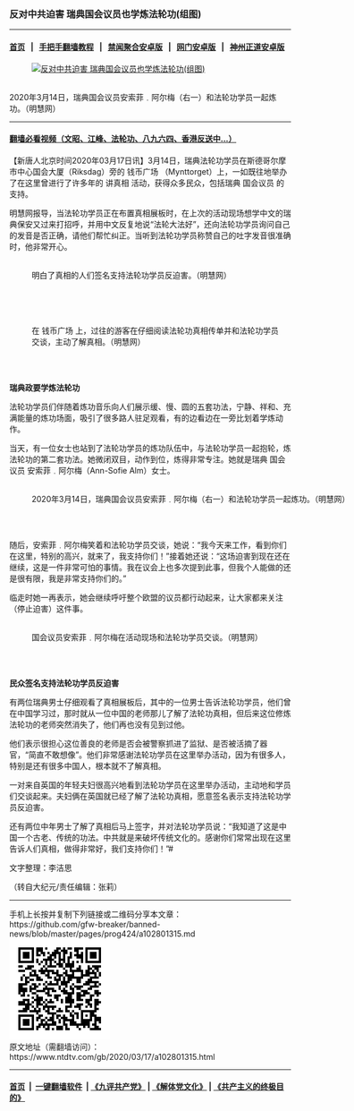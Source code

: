 ### 反对中共迫害 瑞典国会议员也学炼法轮功(组图)
------------------------

#### [首页](https://github.com/gfw-breaker/banned-news/blob/master/README.md) &nbsp;&nbsp;|&nbsp;&nbsp; [手把手翻墙教程](https://github.com/gfw-breaker/guides/wiki) &nbsp;&nbsp;|&nbsp;&nbsp; [禁闻聚合安卓版](https://github.com/gfw-breaker/bn-android) &nbsp;&nbsp;|&nbsp;&nbsp; [网门安卓版](https://github.com/oGate2/oGate) &nbsp;&nbsp;|&nbsp;&nbsp; [神州正道安卓版](https://github.com/SzzdOgate/update) 



<div><div class="featured_image">
 <a href="https://i.ntdtv.com/assets/uploads/2020/03/2020-03-17_125644.jpg" target="_blank">
  <figure>
   <img alt="反对中共迫害 瑞典国会议员也学炼法轮功(组图)" src="https://i.ntdtv.com/assets/uploads/2020/03/2020-03-17_125644-800x450.jpg"/>
  </figure><br/>
 </a>
 <span class="caption">
  2020年3月14日，瑞典国会议员安索菲﹒阿尔梅（右一）和法轮功学员一起炼功。（明慧网）
 </span>
</div>
</div><hr/>

#### [翻墙必看视频（文昭、江峰、法轮功、八九六四、香港反送中...）](https://github.com/gfw-breaker/banned-news/blob/master/pages/link3.md)

<div><div class="post_content" itemprop="articleBody">
 <p>
  【新唐人北京时间2020年03月17日讯】3月14日，瑞典法轮功学员在斯德哥尔摩市中心国会大厦（Riksdag）旁的
  <ok href="https://www.ntdtv.com/gb/钱币广场.htm">
   钱币广场
  </ok>
  （Mynttorget）上，一如既往地举办了在这里曾进行了许多年的
  <ok href="https://www.ntdtv.com/gb/讲真相.htm">
   讲真相
  </ok>
  活动，获得众多民众，包括瑞典
  <ok href="https://www.ntdtv.com/gb/国会议员.htm">
   国会议员
  </ok>
  的支持。
 </p>
 <p>
  明慧网报导，当法轮功学员正在布置真相展板时，在上次的活动现场想学中文的瑞典保安又过来打招呼，并用中文反复地说“法轮大法好”，还向法轮功学员询问自己的发音是否正确，请他们帮忙纠正。当听到法轮功学员称赞自己的吐字发音很准确时，他非常开心。
 </p>
 <figure class="wp-caption alignnone" id="attachment_102801320" style="width: 459px">
  <img alt="" class="size-full wp-image-102801320" src="https://i.ntdtv.com/assets/uploads/2020/03/2020-03-17_125308.jpg">
   <br/><figcaption class="wp-caption-text">
    明白了真相的人们签名支持法轮功学员反迫害。（明慧网）
   </figcaption><br/>
  </img>
 </figure><br/>
 <figure class="wp-caption alignnone" id="attachment_102801318" style="width: 448px">
  <img alt="" class="size-full wp-image-102801318" src="https://i.ntdtv.com/assets/uploads/2020/03/2020-03-17_125209.jpg">
   <br/><figcaption class="wp-caption-text">
    在
    <ok href="https://www.ntdtv.com/gb/钱币广场.htm">
     钱币广场
    </ok>
    上，过往的游客在仔细阅读法轮功真相传单并和法轮功学员交谈，主动了解真相。（明慧网）
   </figcaption><br/>
  </img>
 </figure><br/>
 <p>
  <strong>
   瑞典政要学炼法轮功
  </strong>
 </p>
 <p>
  法轮功学员们伴随着炼功音乐向人们展示缓、慢、圆的五套功法，宁静、祥和、充满能量的炼功场面，吸引了很多路人驻足观看，有的边看边在一旁比划着学炼动作。
 </p>
 <p>
  当天，有一位女士也站到了法轮功学员的炼功队伍中，与法轮功学员一起抱轮，炼法轮功的第二套功法。她微闭双目，动作到位，炼得非常专注。她就是瑞典
  <ok href="https://www.ntdtv.com/gb/国会议员.htm">
   国会议员
  </ok>
  安索菲﹒阿尔梅（Ann-Sofie Alm）女士。
 </p>
 <figure class="wp-caption alignnone" id="attachment_102801317" style="width: 591px">
  <img alt="" class="size-full wp-image-102801317" src="https://i.ntdtv.com/assets/uploads/2020/03/2020-03-17_125043.jpg"/>
  <br/><figcaption class="wp-caption-text">
   2020年3月14日，瑞典国会议员安索菲﹒阿尔梅（右一）和法轮功学员一起炼功。（明慧网）
  </figcaption><br/>
 </figure><br/>
 <p>
  随后，安索菲﹒阿尔梅笑着和法轮功学员交谈，她说：“我今天来工作，看到你们在这里，特别的高兴，就来了，我支持你们！”接着她还说：“这场迫害到现在还在继续，这是一件非常可怕的事情。我在议会上也多次提到此事，但我个人能做的还是很有限，我是非常支持你们的。”
 </p>
 <p>
  临走时她一再表示，她会继续呼吁整个欧盟的议员都行动起来，让大家都来关注（停止迫害）这件事。
 </p>
 <figure class="wp-caption alignnone" id="attachment_102801316" style="width: 600px">
  <img alt="" class="size-medium wp-image-102801316" src="https://i.ntdtv.com/assets/uploads/2020/03/2020-03-17_124932-600x566.jpg"/>
  <br/><figcaption class="wp-caption-text">
   国会议员安索菲﹒阿尔梅在活动现场和法轮功学员交谈。（明慧网）
  </figcaption><br/>
 </figure><br/>
 <p>
  <strong>
   民众签名支持法轮功学员反迫害
  </strong>
 </p>
 <p>
  有两位瑞典男士仔细观看了真相展板后，其中的一位男士告诉法轮功学员，他们曾在中国学习过，那时就从一位中国的老师那儿了解了法轮功真相，但后来这位修炼法轮功的老师突然消失了，他们再也没有见到过他。
 </p>
 <p>
  他们表示很担心这位善良的老师是否会被警察抓进了监狱、是否被活摘了器官，“简直不敢想像”。他们非常感谢法轮功学员在这里举办活动，因为有很多人，特别是还有很多中国人，根本就不了解真相。
 </p>
 <p>
  一对来自英国的年轻夫妇很高兴地看到法轮功学员在这里举办活动，主动地和学员们交谈起来。夫妇俩在英国就已经了解了法轮功真相，愿意签名表示支持法轮功学员反迫害。
 </p>
 <p>
  还有两位中年男士了解了真相后马上签字，并对法轮功学员说：“我知道了这是中国一个古老、传统的功法。中共就是来破坏传统文化的。感谢你们常常出现在这里告诉人们真相，做得非常好，我们支持你们！”#
 </p>
 <p>
  文字整理：李洁思
 </p>
 <p>
  （转自大纪元/责任编辑：张莉）
 </p>
 <div class="single_ad">
 </div>
</div>
</div>
<hr/>
手机上长按并复制下列链接或二维码分享本文章：<br/>
https://github.com/gfw-breaker/banned-news/blob/master/pages/prog424/a102801315.md <br/>
<a href='https://github.com/gfw-breaker/banned-news/blob/master/pages/prog424/a102801315.md'><img src='https://github.com/gfw-breaker/banned-news/blob/master/pages/prog424/a102801315.md.png'/></a> <br/>
原文地址（需翻墙访问）：https://www.ntdtv.com/gb/2020/03/17/a102801315.html


------------------------
#### [首页](https://github.com/gfw-breaker/banned-news/blob/master/README.md) &nbsp;|&nbsp; [一键翻墙软件](https://github.com/gfw-breaker/nogfw/blob/master/README.md) &nbsp;| [《九评共产党》](https://github.com/gfw-breaker/9ping.md/blob/master/README.md#九评之一评共产党是什么) | [《解体党文化》](https://github.com/gfw-breaker/jtdwh.md/blob/master/README.md) | [《共产主义的终极目的》](https://github.com/gfw-breaker/gczydzjmd.md/blob/master/README.md)


<img src='http://gfw-breaker.win/banned-news/pages/prog424/a102801315.md' width='0px' height='0px'/>